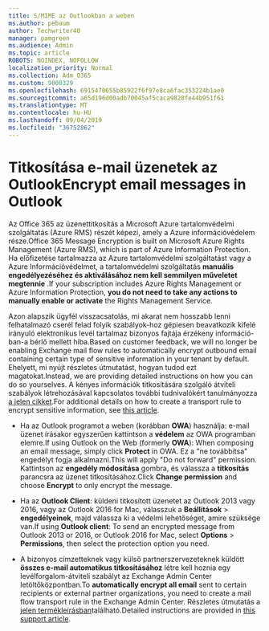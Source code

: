```yaml
---
title: S/MIME az Outlookban a weben
ms.author: pebaum
author: Techwriter40
manager: pamgreen
ms.audience: Admin
ms.topic: article
ROBOTS: NOINDEX, NOFOLLOW
localization_priority: Normal
ms.collection: Adm_O365
ms.custom: 9000329
ms.openlocfilehash: 6915470655b85922f6f97e8ca6fac353224b1ae0
ms.sourcegitcommit: a65d196d00adb70045af5caca9828fe44b951f61
ms.translationtype: MT
ms.contentlocale: hu-HU
ms.lasthandoff: 09/04/2019
ms.locfileid: "36752862"
---
```

# <a name="encrypt-email-messages-in-outlook"></a><span data-ttu-id="c021a-102">Titkosítása e-mail üzenetek az Outlook</span><span class="sxs-lookup"><span data-stu-id="c021a-102">Encrypt email messages in Outlook</span></span>

<span data-ttu-id="c021a-103">Az Office 365 az üzenettitkosítás a Microsoft Azure tartalomvédelmi szolgáltatás (Azure RMS) részét képezi, amely a Azure információvédelem része.</span><span class="sxs-lookup"><span data-stu-id="c021a-103">Office 365 Message Encryption is built on Microsoft Azure Rights Management (Azure RMS), which is part of Azure Information Protection.</span></span> <span data-ttu-id="c021a-104">Ha előfizetése tartalmazza az Azure tartalomvédelmi szolgáltatást vagy a Azure Információvédelmet, a tartalomvédelmi szolgáltatás **manuális engedélyezéséhez és aktiválásához nem kell semmilyen műveletet megtennie** .</span><span class="sxs-lookup"><span data-stu-id="c021a-104">If your subscription includes Azure Rights Management or Azure Information Protection, **you do not need to take any actions to manually enable or activate** the Rights Management Service.</span></span>

<span data-ttu-id="c021a-105">Azon alapszik ügyfél visszacsatolás, mi akarat nem hosszabb lenni felhatalmazó cserél felad folyik szabályok-hoz gépiesen beavatkozik kifelé irányuló elektronikus levél tartalmaz bizonyos fajtája érzékeny információ-ban-a bérlő mellett hiba.</span><span class="sxs-lookup"><span data-stu-id="c021a-105">Based on customer feedback, we will no longer be enabling Exchange mail flow rules to automatically encrypt outbound email containing certain type of sensitive information in your tenant by default.</span></span> <span data-ttu-id="c021a-106">Ehelyett, mi nyújt részletes útmutatást, hogyan tudod ezt magatokat.</span><span class="sxs-lookup"><span data-stu-id="c021a-106">Instead, we are providing detailed instructions on how you can do so yourselves.</span></span> <span data-ttu-id="c021a-107">A kényes információk titkosítására szolgáló átviteli szabályok létrehozásával kapcsolatos további tudnivalókért tanulmányozza [a jelen cikket](https://aka.ms/OmeEtr).</span><span class="sxs-lookup"><span data-stu-id="c021a-107">For additional details on how to create a transport rule to encrypt sensitive information, see [this article](https://aka.ms/OmeEtr).</span></span>

- <span data-ttu-id="c021a-108">Ha az Outlook programot a weben (korábban **OWA**) használja: e-mail üzenet írásakor egyszerűen kattintson a **védelem** az OWA programban elemre.</span><span class="sxs-lookup"><span data-stu-id="c021a-108">If using Outlook on the Web (formerly **OWA**): When composing an email message, simply click **Protect** in OWA.</span></span> <span data-ttu-id="c021a-109">Ez a "ne továbbítsa" engedélyt fogja alkalmazni.</span><span class="sxs-lookup"><span data-stu-id="c021a-109">This will apply "Do not forward" permission.</span></span> <span data-ttu-id="c021a-110">Kattintson az **engedély módosítása** gombra, és válassza a **titkosítás** parancsra az üzenet titkosításához.</span><span class="sxs-lookup"><span data-stu-id="c021a-110">Click **Change permission** and choose **Encrypt** to only encrypt the message.</span></span>

- <span data-ttu-id="c021a-111">Ha az **Outlook Client**: küldeni titkosított üzenetet az Outlook 2013 vagy 2016, vagy az Outlook 2016 for Mac, válasszuk a **Beállítások** > **engedélyeinek**, majd válassza ki a védelmi lehetőséget, amire szüksége van.</span><span class="sxs-lookup"><span data-stu-id="c021a-111">If using **Outlook client**: To send an encrypted message from Outlook 2013 or 2016, or Outlook 2016 for Mac, select **Options** > **Permissions**, then select the protection option you need.</span></span>

- <span data-ttu-id="c021a-112">A bizonyos címzetteknek vagy külső partnerszervezeteknek küldött **összes e-mail automatikus titkosításához** létre kell hoznia egy levélforgalom-átviteli szabályt az Exchange Admin Center letöltőközpontban.</span><span class="sxs-lookup"><span data-stu-id="c021a-112">To **automatically encrypt all email** sent to certain recipients or external partner organizations, you need to create a mail flow transport rule in the Exchange Admin Center.</span></span> <span data-ttu-id="c021a-113">Részletes útmutatás a [jelen termékleírásban](https://docs.microsoft.com/office365/securitycompliance/define-mail-flow-rules-to-encrypt-email#create-a-mail-flow-rule-to-encrypt-email-messages-with-the-new-ome-capabilities)található.</span><span class="sxs-lookup"><span data-stu-id="c021a-113">Detailed instructions are provided in [this support article](https://docs.microsoft.com/office365/securitycompliance/define-mail-flow-rules-to-encrypt-email#create-a-mail-flow-rule-to-encrypt-email-messages-with-the-new-ome-capabilities).</span></span>

